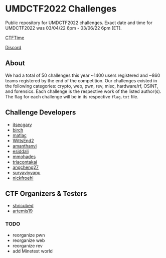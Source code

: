 # UMDCTF2022 Challenges
Public repository for UMDCTF2022 challenges. Exact date and time for UMDCTF2022 was 03/04/22 6pm - 03/06/22 6pm [ET]. 

[CTFTime](https://ctftime.org/event/1593)

[Discord](https://discord.gg/n65kg6KuYH)

## About
We had a total of 50 challenges this year ~1400 users registered and ~860 teams registered by the end of the competition.
Our challenges existed in the following categories: crypto, web, pwn, rev, misc, hardware/rf, OSINT, and forensics.
Each challenge is the respective work of the listed author(s). The flag for each challenge will be in its respective `flag.txt` file.

## Challenge Developers
  * [itsecgary](https://github.com/itsecgary)
  * [birch](https://github.com/aldenschmidt)
  * [matlac](https://github.com/mglac)
  * [WittsEnd2](https://github.com/WittsEnd2)
  * [amanthanvi](https://github.com/amanthanvi)
  * [esiddali](https://github.com/esiddali)
  * [mmohades](https://github.com/mmohades)
  * [triacontakai](https://github.com/triacontakai)
  * [angcheng27](https://github.com/angcheng27)
  * [suryaviyyapu](https://github.com/suryaviyyapu)
  * [nickfroehl](https://github.com/nickfroehl)
  
## CTF Organizers & Testers
  * [shricubed](https://github.com/shricubed)
  * [artemis19](https://github.com/artemis19)


### TODO
- reorganize pwn
- reorganize web
- reorganize rev
- add Minetest world
